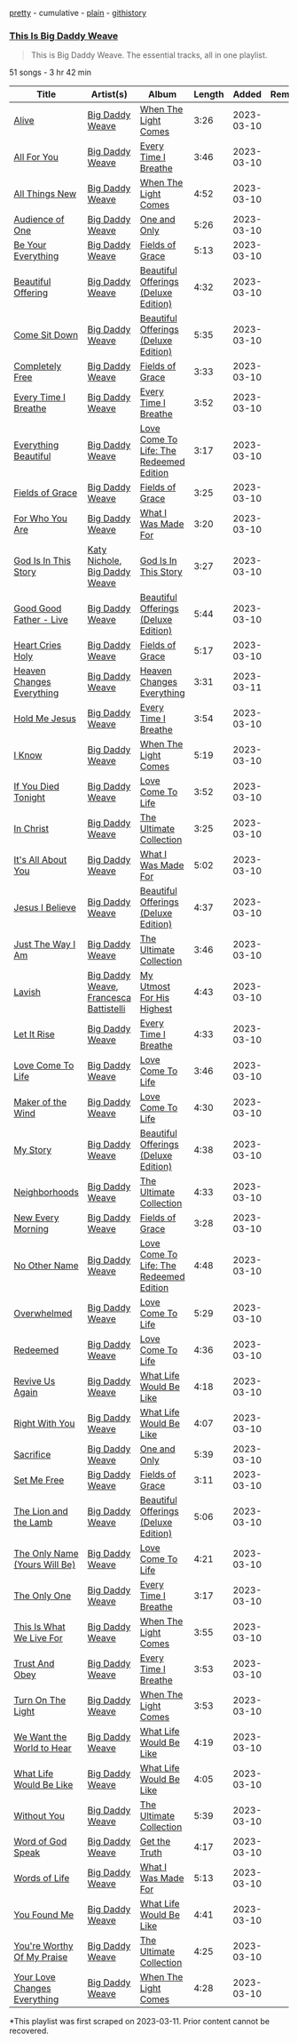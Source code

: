 [pretty](/playlists/pretty/37i9dQZF1DZ06evO2Rwe2O.md) - cumulative - [plain](/playlists/plain/37i9dQZF1DZ06evO2Rwe2O) - [githistory](https://github.githistory.xyz/mackorone/spotify-playlist-archive/blob/main/playlists/plain/37i9dQZF1DZ06evO2Rwe2O)

### [This Is Big Daddy Weave](https://open.spotify.com/playlist/37i9dQZF1DZ06evO2Rwe2O)

> This is Big Daddy Weave\. The essential tracks, all in one playlist.

51 songs - 3 hr 42 min

| Title | Artist(s) | Album | Length | Added | Removed |
|---|---|---|---|---|---|
| [Alive](https://open.spotify.com/track/78x8gB6FVSDB9q01E7rlI8) | [Big Daddy Weave](https://open.spotify.com/artist/4SsMf4SjhOlSqEitcprgBt) | [When The Light Comes](https://open.spotify.com/album/0pUmeRHfEG13Y63F3n3o1R) | 3:26 | 2023-03-10 |  |
| [All For You](https://open.spotify.com/track/4Gqez49VUwAYdthySame7Y) | [Big Daddy Weave](https://open.spotify.com/artist/4SsMf4SjhOlSqEitcprgBt) | [Every Time I Breathe](https://open.spotify.com/album/3EscMOjxSXux9BPVDOtiQ2) | 3:46 | 2023-03-10 |  |
| [All Things New](https://open.spotify.com/track/2D1F0ukjJniQCgO1ex5KJi) | [Big Daddy Weave](https://open.spotify.com/artist/4SsMf4SjhOlSqEitcprgBt) | [When The Light Comes](https://open.spotify.com/album/0pUmeRHfEG13Y63F3n3o1R) | 4:52 | 2023-03-10 |  |
| [Audience of One](https://open.spotify.com/track/6s2kbczHvB0VDd5US1J5AL) | [Big Daddy Weave](https://open.spotify.com/artist/4SsMf4SjhOlSqEitcprgBt) | [One and Only](https://open.spotify.com/album/34TxhWZkBsTUFJYhPnkvtN) | 5:26 | 2023-03-10 |  |
| [Be Your Everything](https://open.spotify.com/track/3RkTLYMiGUmdNUkqtD4iPg) | [Big Daddy Weave](https://open.spotify.com/artist/4SsMf4SjhOlSqEitcprgBt) | [Fields of Grace](https://open.spotify.com/album/61sF6iIwEXs0whUeba8D77) | 5:13 | 2023-03-10 |  |
| [Beautiful Offering](https://open.spotify.com/track/1Ne01Bjmgb3q08r6tdw3Oc) | [Big Daddy Weave](https://open.spotify.com/artist/4SsMf4SjhOlSqEitcprgBt) | [Beautiful Offerings \(Deluxe Edition\)](https://open.spotify.com/album/1nS9azUwohxTProO6cTEMc) | 4:32 | 2023-03-10 |  |
| [Come Sit Down](https://open.spotify.com/track/4OFnAQqkz0mGQUmx59Carl) | [Big Daddy Weave](https://open.spotify.com/artist/4SsMf4SjhOlSqEitcprgBt) | [Beautiful Offerings \(Deluxe Edition\)](https://open.spotify.com/album/1nS9azUwohxTProO6cTEMc) | 5:35 | 2023-03-10 |  |
| [Completely Free](https://open.spotify.com/track/0YmGnKCilrgJzGLcUtqvOy) | [Big Daddy Weave](https://open.spotify.com/artist/4SsMf4SjhOlSqEitcprgBt) | [Fields of Grace](https://open.spotify.com/album/61sF6iIwEXs0whUeba8D77) | 3:33 | 2023-03-10 |  |
| [Every Time I Breathe](https://open.spotify.com/track/4yOpRExvm1qwGBZNeS4cXt) | [Big Daddy Weave](https://open.spotify.com/artist/4SsMf4SjhOlSqEitcprgBt) | [Every Time I Breathe](https://open.spotify.com/album/3EscMOjxSXux9BPVDOtiQ2) | 3:52 | 2023-03-10 |  |
| [Everything Beautiful](https://open.spotify.com/track/331Knn1SGIHAjAfHtP9UBR) | [Big Daddy Weave](https://open.spotify.com/artist/4SsMf4SjhOlSqEitcprgBt) | [Love Come To Life: The Redeemed Edition](https://open.spotify.com/album/5P2EQTgQ6BpQOjyoBxm15i) | 3:17 | 2023-03-10 |  |
| [Fields of Grace](https://open.spotify.com/track/7I1jXhVC8QVJzjPzx93VAQ) | [Big Daddy Weave](https://open.spotify.com/artist/4SsMf4SjhOlSqEitcprgBt) | [Fields of Grace](https://open.spotify.com/album/61sF6iIwEXs0whUeba8D77) | 3:25 | 2023-03-10 |  |
| [For Who You Are](https://open.spotify.com/track/5YJG5A01wPavs17Zv09Jka) | [Big Daddy Weave](https://open.spotify.com/artist/4SsMf4SjhOlSqEitcprgBt) | [What I Was Made For](https://open.spotify.com/album/4hmf9eDR7uciP36IoVFQYH) | 3:20 | 2023-03-10 |  |
| [God Is In This Story](https://open.spotify.com/track/7m0BMNyTpSnsJYfsRiHw2T) | [Katy Nichole](https://open.spotify.com/artist/4sdhhi6q1Ez9l5PagQsykC), [Big Daddy Weave](https://open.spotify.com/artist/4SsMf4SjhOlSqEitcprgBt) | [God Is In This Story](https://open.spotify.com/album/4EsF6LpMu2xAxL0tGooqs3) | 3:27 | 2023-03-10 |  |
| [Good Good Father \- Live](https://open.spotify.com/track/4F6XmVjxpAVnAY9IuYou44) | [Big Daddy Weave](https://open.spotify.com/artist/4SsMf4SjhOlSqEitcprgBt) | [Beautiful Offerings \(Deluxe Edition\)](https://open.spotify.com/album/1nS9azUwohxTProO6cTEMc) | 5:44 | 2023-03-10 |  |
| [Heart Cries Holy](https://open.spotify.com/track/13D4BSdRclYY6rkcHTtoiD) | [Big Daddy Weave](https://open.spotify.com/artist/4SsMf4SjhOlSqEitcprgBt) | [Fields of Grace](https://open.spotify.com/album/61sF6iIwEXs0whUeba8D77) | 5:17 | 2023-03-10 |  |
| [Heaven Changes Everything](https://open.spotify.com/track/09K7v6EnuoR2TmjAEKUD71) | [Big Daddy Weave](https://open.spotify.com/artist/4SsMf4SjhOlSqEitcprgBt) | [Heaven Changes Everything](https://open.spotify.com/album/2siQQnBK2IRSYMbjgdfvji) | 3:31 | 2023-03-11 |  |
| [Hold Me Jesus](https://open.spotify.com/track/6jY58FrHShSeJIuA3m5Osx) | [Big Daddy Weave](https://open.spotify.com/artist/4SsMf4SjhOlSqEitcprgBt) | [Every Time I Breathe](https://open.spotify.com/album/3EscMOjxSXux9BPVDOtiQ2) | 3:54 | 2023-03-10 |  |
| [I Know](https://open.spotify.com/track/1J9VTeVlVUbZLre3Yc1A4V) | [Big Daddy Weave](https://open.spotify.com/artist/4SsMf4SjhOlSqEitcprgBt) | [When The Light Comes](https://open.spotify.com/album/0pUmeRHfEG13Y63F3n3o1R) | 5:19 | 2023-03-10 |  |
| [If You Died Tonight](https://open.spotify.com/track/7glAHcE2yN6onHZd7BBSto) | [Big Daddy Weave](https://open.spotify.com/artist/4SsMf4SjhOlSqEitcprgBt) | [Love Come To Life](https://open.spotify.com/album/0RDPOY2Nprgx01KCX8XOLM) | 3:52 | 2023-03-10 |  |
| [In Christ](https://open.spotify.com/track/5arKXRuVZeyy0HOxWkoJUc) | [Big Daddy Weave](https://open.spotify.com/artist/4SsMf4SjhOlSqEitcprgBt) | [The Ultimate Collection](https://open.spotify.com/album/5tUYEM30kqrb96DaAB4yhW) | 3:25 | 2023-03-10 |  |
| [It's All About You](https://open.spotify.com/track/2pnm4XSwVkbc6waMzF9odE) | [Big Daddy Weave](https://open.spotify.com/artist/4SsMf4SjhOlSqEitcprgBt) | [What I Was Made For](https://open.spotify.com/album/4hmf9eDR7uciP36IoVFQYH) | 5:02 | 2023-03-10 |  |
| [Jesus I Believe](https://open.spotify.com/track/3HRfH5dCEmrc4kquT51XgE) | [Big Daddy Weave](https://open.spotify.com/artist/4SsMf4SjhOlSqEitcprgBt) | [Beautiful Offerings \(Deluxe Edition\)](https://open.spotify.com/album/1nS9azUwohxTProO6cTEMc) | 4:37 | 2023-03-10 |  |
| [Just The Way I Am](https://open.spotify.com/track/5DWxGimczAZe7byauhrUba) | [Big Daddy Weave](https://open.spotify.com/artist/4SsMf4SjhOlSqEitcprgBt) | [The Ultimate Collection](https://open.spotify.com/album/5tUYEM30kqrb96DaAB4yhW) | 3:46 | 2023-03-10 |  |
| [Lavish](https://open.spotify.com/track/5wvlWHdfysfTlAN2ulXcoh) | [Big Daddy Weave](https://open.spotify.com/artist/4SsMf4SjhOlSqEitcprgBt), [Francesca Battistelli](https://open.spotify.com/artist/29ywwKkxfoH7iWwNY1UezA) | [My Utmost For His Highest](https://open.spotify.com/album/1FsAHNrcHF3QVdRHloCnhV) | 4:43 | 2023-03-10 |  |
| [Let It Rise](https://open.spotify.com/track/3d7BD6z3dmOn0uyuyTzFnr) | [Big Daddy Weave](https://open.spotify.com/artist/4SsMf4SjhOlSqEitcprgBt) | [Every Time I Breathe](https://open.spotify.com/album/3EscMOjxSXux9BPVDOtiQ2) | 4:33 | 2023-03-10 |  |
| [Love Come To Life](https://open.spotify.com/track/26FQmwQ538RwRB7vV3KLjR) | [Big Daddy Weave](https://open.spotify.com/artist/4SsMf4SjhOlSqEitcprgBt) | [Love Come To Life](https://open.spotify.com/album/0RDPOY2Nprgx01KCX8XOLM) | 3:46 | 2023-03-10 |  |
| [Maker of the Wind](https://open.spotify.com/track/0c6ycONajngTNG7TPTAEKN) | [Big Daddy Weave](https://open.spotify.com/artist/4SsMf4SjhOlSqEitcprgBt) | [Love Come To Life](https://open.spotify.com/album/0RDPOY2Nprgx01KCX8XOLM) | 4:30 | 2023-03-10 |  |
| [My Story](https://open.spotify.com/track/6Dkou08rjWrgGijVmoAVZp) | [Big Daddy Weave](https://open.spotify.com/artist/4SsMf4SjhOlSqEitcprgBt) | [Beautiful Offerings \(Deluxe Edition\)](https://open.spotify.com/album/1nS9azUwohxTProO6cTEMc) | 4:38 | 2023-03-10 |  |
| [Neighborhoods](https://open.spotify.com/track/5olQics7uPj0dp1vBTkyYe) | [Big Daddy Weave](https://open.spotify.com/artist/4SsMf4SjhOlSqEitcprgBt) | [The Ultimate Collection](https://open.spotify.com/album/5tUYEM30kqrb96DaAB4yhW) | 4:33 | 2023-03-10 |  |
| [New Every Morning](https://open.spotify.com/track/1vC1qUFwuDgTlRg89ZMhcH) | [Big Daddy Weave](https://open.spotify.com/artist/4SsMf4SjhOlSqEitcprgBt) | [Fields of Grace](https://open.spotify.com/album/61sF6iIwEXs0whUeba8D77) | 3:28 | 2023-03-10 |  |
| [No Other Name](https://open.spotify.com/track/12R460xrc3YK1V7PUYK6nz) | [Big Daddy Weave](https://open.spotify.com/artist/4SsMf4SjhOlSqEitcprgBt) | [Love Come To Life: The Redeemed Edition](https://open.spotify.com/album/5P2EQTgQ6BpQOjyoBxm15i) | 4:48 | 2023-03-10 |  |
| [Overwhelmed](https://open.spotify.com/track/0UcyrdirFfmpzEKQJ47Ixr) | [Big Daddy Weave](https://open.spotify.com/artist/4SsMf4SjhOlSqEitcprgBt) | [Love Come To Life](https://open.spotify.com/album/0RDPOY2Nprgx01KCX8XOLM) | 5:29 | 2023-03-10 |  |
| [Redeemed](https://open.spotify.com/track/7zuwaenG5AF0vG7o7kMduX) | [Big Daddy Weave](https://open.spotify.com/artist/4SsMf4SjhOlSqEitcprgBt) | [Love Come To Life](https://open.spotify.com/album/0RDPOY2Nprgx01KCX8XOLM) | 4:36 | 2023-03-10 |  |
| [Revive Us Again](https://open.spotify.com/track/1gDz3147BMHrVz772aYTwn) | [Big Daddy Weave](https://open.spotify.com/artist/4SsMf4SjhOlSqEitcprgBt) | [What Life Would Be Like](https://open.spotify.com/album/2UAq8mcn9ivMJoSX9asGSw) | 4:18 | 2023-03-10 |  |
| [Right With You](https://open.spotify.com/track/2v4QOcKW0wXtG2o9vSrsSX) | [Big Daddy Weave](https://open.spotify.com/artist/4SsMf4SjhOlSqEitcprgBt) | [What Life Would Be Like](https://open.spotify.com/album/2UAq8mcn9ivMJoSX9asGSw) | 4:07 | 2023-03-10 |  |
| [Sacrifice](https://open.spotify.com/track/0pmi8Y9gF1QHtuEwQfuzsp) | [Big Daddy Weave](https://open.spotify.com/artist/4SsMf4SjhOlSqEitcprgBt) | [One and Only](https://open.spotify.com/album/34TxhWZkBsTUFJYhPnkvtN) | 5:39 | 2023-03-10 |  |
| [Set Me Free](https://open.spotify.com/track/47Us0P876YRcCz5e4PqYGh) | [Big Daddy Weave](https://open.spotify.com/artist/4SsMf4SjhOlSqEitcprgBt) | [Fields of Grace](https://open.spotify.com/album/61sF6iIwEXs0whUeba8D77) | 3:11 | 2023-03-10 |  |
| [The Lion and the Lamb](https://open.spotify.com/track/2FJYXPlTmFPAjTwPS1bMnw) | [Big Daddy Weave](https://open.spotify.com/artist/4SsMf4SjhOlSqEitcprgBt) | [Beautiful Offerings \(Deluxe Edition\)](https://open.spotify.com/album/1nS9azUwohxTProO6cTEMc) | 5:06 | 2023-03-10 |  |
| [The Only Name \(Yours Will Be\)](https://open.spotify.com/track/3Ba5WQizFbQPRN7MtlXoTF) | [Big Daddy Weave](https://open.spotify.com/artist/4SsMf4SjhOlSqEitcprgBt) | [Love Come To Life](https://open.spotify.com/album/0RDPOY2Nprgx01KCX8XOLM) | 4:21 | 2023-03-10 |  |
| [The Only One](https://open.spotify.com/track/1Dm66v7VLsHHNUzxaJQdC7) | [Big Daddy Weave](https://open.spotify.com/artist/4SsMf4SjhOlSqEitcprgBt) | [Every Time I Breathe](https://open.spotify.com/album/3EscMOjxSXux9BPVDOtiQ2) | 3:17 | 2023-03-10 |  |
| [This Is What We Live For](https://open.spotify.com/track/4JRQpTXsde4JQtIO3D76iT) | [Big Daddy Weave](https://open.spotify.com/artist/4SsMf4SjhOlSqEitcprgBt) | [When The Light Comes](https://open.spotify.com/album/0pUmeRHfEG13Y63F3n3o1R) | 3:55 | 2023-03-10 |  |
| [Trust And Obey](https://open.spotify.com/track/1pB0uLHifv66pukzMZ94fj) | [Big Daddy Weave](https://open.spotify.com/artist/4SsMf4SjhOlSqEitcprgBt) | [Every Time I Breathe](https://open.spotify.com/album/3EscMOjxSXux9BPVDOtiQ2) | 3:53 | 2023-03-10 |  |
| [Turn On The Light](https://open.spotify.com/track/7eMEf2vcT5POvOLaery3I9) | [Big Daddy Weave](https://open.spotify.com/artist/4SsMf4SjhOlSqEitcprgBt) | [When The Light Comes](https://open.spotify.com/album/0pUmeRHfEG13Y63F3n3o1R) | 3:53 | 2023-03-10 |  |
| [We Want the World to Hear](https://open.spotify.com/track/2NlhZ6eRfCD8Hb8fd315nn) | [Big Daddy Weave](https://open.spotify.com/artist/4SsMf4SjhOlSqEitcprgBt) | [What Life Would Be Like](https://open.spotify.com/album/2UAq8mcn9ivMJoSX9asGSw) | 4:19 | 2023-03-10 |  |
| [What Life Would Be Like](https://open.spotify.com/track/71Mwr0v0cPykFBBpnYiSED) | [Big Daddy Weave](https://open.spotify.com/artist/4SsMf4SjhOlSqEitcprgBt) | [What Life Would Be Like](https://open.spotify.com/album/2UAq8mcn9ivMJoSX9asGSw) | 4:05 | 2023-03-10 |  |
| [Without You](https://open.spotify.com/track/6llVaCTlf3qj0rBPTvGrk0) | [Big Daddy Weave](https://open.spotify.com/artist/4SsMf4SjhOlSqEitcprgBt) | [The Ultimate Collection](https://open.spotify.com/album/5tUYEM30kqrb96DaAB4yhW) | 5:39 | 2023-03-10 |  |
| [Word of God Speak](https://open.spotify.com/track/4DHwQgifWfvk38gZ98DBHU) | [Big Daddy Weave](https://open.spotify.com/artist/4SsMf4SjhOlSqEitcprgBt) | [Get the Truth](https://open.spotify.com/album/1uHOFv8yPQwPOxaFiB2g9T) | 4:17 | 2023-03-10 |  |
| [Words of Life](https://open.spotify.com/track/7C7n4C6VoUhUyIO7oHeQ6I) | [Big Daddy Weave](https://open.spotify.com/artist/4SsMf4SjhOlSqEitcprgBt) | [What I Was Made For](https://open.spotify.com/album/4hmf9eDR7uciP36IoVFQYH) | 5:13 | 2023-03-10 |  |
| [You Found Me](https://open.spotify.com/track/70KZlDFmyd2OGigiLGwOwd) | [Big Daddy Weave](https://open.spotify.com/artist/4SsMf4SjhOlSqEitcprgBt) | [What Life Would Be Like](https://open.spotify.com/album/2UAq8mcn9ivMJoSX9asGSw) | 4:41 | 2023-03-10 |  |
| [You're Worthy Of My Praise](https://open.spotify.com/track/1WUmwcfpl8FPNwDEhqMQCJ) | [Big Daddy Weave](https://open.spotify.com/artist/4SsMf4SjhOlSqEitcprgBt) | [The Ultimate Collection](https://open.spotify.com/album/5tUYEM30kqrb96DaAB4yhW) | 4:25 | 2023-03-10 |  |
| [Your Love Changes Everything](https://open.spotify.com/track/5EK9diaPvJbJHarH2l8Sfb) | [Big Daddy Weave](https://open.spotify.com/artist/4SsMf4SjhOlSqEitcprgBt) | [When The Light Comes](https://open.spotify.com/album/0pUmeRHfEG13Y63F3n3o1R) | 4:28 | 2023-03-10 |  |

\*This playlist was first scraped on 2023-03-11. Prior content cannot be recovered.

